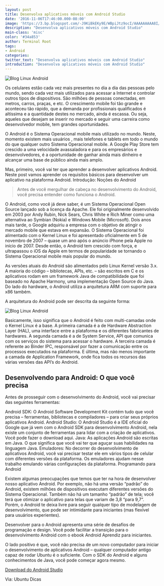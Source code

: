 ```yaml
---
layout: post
title: Desenvolva aplicativos móveis com Android Studio
date: '2016-11-06T17:46:00.000-08:00'
image: 'https://3.bp.blogspot.com/-J9KiBkEKy9E/WBpiJtz9ocI/AAAAAAAAA8I/sAv24bzaYyk-Ubazqcp1imrSFb6sgA9cwCLcB/s72-c/Blog%2BLinux%2B.jpg'
description: "Desenvolva aplicativos móveis com Android Studio"
main-class: 'misc'
color: '#34a853'
author: Terminal Root
tags:
- Android
categories:
twitter_text: "Desenvolva aplicativos móveis com Android Studio"
introduction: "Desenvolva aplicativos móveis com Android Studio"
---
```


![Blog Linux Android](https://3.bp.blogspot.com/-J9KiBkEKy9E/WBpiJtz9ocI/AAAAAAAAA8I/sAv24bzaYyk-Ubazqcp1imrSFb6sgA9cwCLcB/s320/Blog%2BLinux%2B.jpg)

Os celulares estão cada vez mais presentes no dia a dia das pessoas pelo mundo, sendo cada vez mais utilizados para acessar a Internet e controlar outros tipos de dispositivos. São milhões de pessoas conectadas, em metros, carros, praças, e etc. O crescimento mobile foi tão grande e aconteceu tão rápido, que a demanda por profissionais qualificados é altíssima e a quantidade destes no mercado, ainda é escassa. Ou seja, aqueles que desejam se inserir no mercado e seguir uma carreira como desenvolvedor mobile, tem grandes oportunidades.


O Android é o Sistema Operacional mobile mais utilizado no mundo. Neste, momento existem mais usuários , mais telefones e tablets em todo o mundo do que qualquer outro Sistema Operacional mobile. A Google Play Store tem crescido a uma velocidade avassaladora e para os empresários e desenvolvedores, é a oportunidade de ganhar ainda mais dinheiro e alcançar uma base de público ainda mais amplo.


Mas, primeiro, você vai ter que aprender a desenvolver aplicativos Android. Neste post vamos aprender os requisitos básicos para desenvolver um aplicativo na plataforma Android.
Introdução: Noções do Android


> Antes de você mergulhar de cabeça no desenvolvimento do Android, você precisa entender como funciona o Android.


O Android, como você já deve saber, é um Sistema Operacional Open Source lançado sob a licença da Apache. Ele foi originalmente desenvolvido em 2003 por Andy Rubin, Nick Sears, Chris White e Rich Miner como uma alternativa ao Symbian (Nokia) e Windows Mobile (Microsoft). Dois anos mais tarde, o Google adquiriu a empresa com o objetivo de atingir o mercado mobile que estava em expansão. O Sistema Operacional foi alimentado com o Kernel Linux e foi apresentado oficialmente em 5 de novembro de 2007 – quase um ano após o anúncio iPhone pela Apple no início de 2007. Desde então, o Android tem crescido com força, e ultrapassou o iOS da Apple em termos de popularidade se tornando o Sistema Operacional mobile mais popular do mundo.

As versões atuais do Android são alimentados pelo Linux Kernel versão 3.x. A maioria do código – bibliotecas, APIs, etc. – são escritos em C e os aplicativos rodam em um framework Java de compatibilidade que foi baseado no Apache Harmony, uma implementação Open Source do Java. Do lado do hardware, o Android utiliza a arquitetura ARM com suporte para x86 também.

A arquitetura do Android pode ser descrita da seguinte forma:


![Blog Linux Android](https://3.bp.blogspot.com/-B7iRy9Rb6Qo/WBpiRYiB5ZI/AAAAAAAAA8M/TYgSH6c4udgisRknlhltgjpP5QTykxS3gCLcB/s1600/Blog%2BLinux%2BAndroid.png)


Basicamente, isso significa que o Android é feito com multi-camadas onde o Kernel Linux é a base. A primeira camada é a de Hardware Abstraction Layer (HAL), uma interface entre a plataforma e os diferentes fabricantes de hardwares. A segunda camada é a de System Service, API que comunica com os serviços do sistema para acessar o hardware. A terceira camada é referente ao Binder IPC, responsável por fazer a comunicação entre os processos executados na plataforma. E última, mas não menos importante a camada de Application Framework, onde fica todos os recursos das várias versões das API’s do Android.


## Desenvolvendo para Android: O que você precisa

Antes de prosseguir com o desenvolvimento do Android, você vai precisar das seguintes ferramentas:

 Android SDK: O Android Software Development Kit contém tudo que você precisa – ferramentas, bibliotecas e compiladores – para criar seus próprios aplicativos Android. Android Studio: O Android Studio é a IDE oficial do Google que já vem com o Android SDK para desenvolvimento Android, nela existe um conjunto de ferramentas para lidar com a criação de aplicativos. Você pode fazer o download aqui. Java: As aplicações Android são escritas em Java. O que significa que você vai ter que aguçar suas habilidades na linguagem Java. Emuladores: No decorrer do desenvolvimento de aplicativos Android, você vai precisar testar ele em vários tipos de celular com diferentes versões da plataforma. Os emuladores ajudam nesse trabalho emulando várias configurações da plataforma.
Programando para Android

Existem algumas preocupações que temos que ter na hora de desenvolver nosso aplicativo Android. Por exemplo, não há uma versão “padrão” do Android, existem milhões de dispositivos executam diferentes versões do Sistema Operacional. Também não há um tamanho “padrão” de tela; você terá que otimizar o aplicativo para telas que variam de 3,8 “para 9,7”.
Porém, o Android te deixa livre para seguir qualquer tipo de modelagem de desenvolvimento, que pode ser intimidante para iniciantes (mas flexível para usuários experientes).

Desenvolver para o Android apresenta uma série de desafios de programação e design. Você pode facilitar a transição para o desenvolvimento Android com o ebook Android Aprendiz para iniciantes.

O lado positivo é que, você não precisa de um novo computador para iniciar o desenvolvimento de aplicativos Android – qualquer computador antigo capaz de rodar Ubuntu é o suficiente. Com o SDK do Android e alguns conhecimentos de Java, você pode começar agora mesmo.

[Download do Android Studio](https://developer.android.com/studio/index.html)

Via: Ubuntu Dicas
